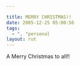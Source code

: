 ```yaml
---

title: MERRY CHRISTMAS!!
date: 2005-12-25 05:00:56
tags:
  - ", "personal
layout: rut
---
```


<p>A Merry Christmas to all!!</p>

